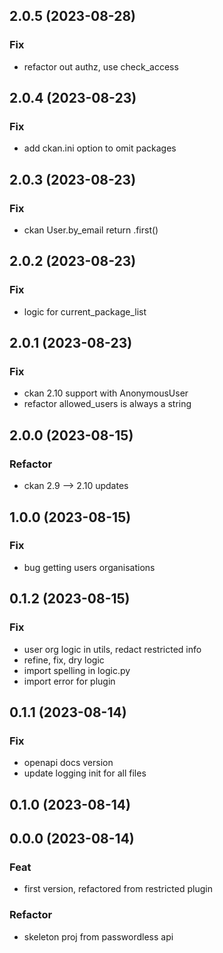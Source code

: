 ## 2.0.5 (2023-08-28)

### Fix

- refactor out authz, use check_access

## 2.0.4 (2023-08-23)

### Fix

- add ckan.ini option to omit packages

## 2.0.3 (2023-08-23)

### Fix

- ckan User.by_email return .first()

## 2.0.2 (2023-08-23)

### Fix

- logic for current_package_list

## 2.0.1 (2023-08-23)

### Fix

- ckan 2.10 support with AnonymousUser
- refactor allowed_users is always a string

## 2.0.0 (2023-08-15)

### Refactor

- ckan 2.9 --> 2.10 updates

## 1.0.0 (2023-08-15)

### Fix

- bug getting users organisations

## 0.1.2 (2023-08-15)

### Fix

- user org logic in utils, redact restricted info
- refine, fix, dry logic
- import spelling in logic.py
- import error for plugin

## 0.1.1 (2023-08-14)

### Fix

- openapi docs version
- update logging init for all files

## 0.1.0 (2023-08-14)

## 0.0.0 (2023-08-14)

### Feat

- first version, refactored from restricted plugin

### Refactor

- skeleton proj from passwordless api
